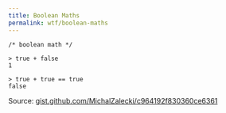 ```yaml
---
title: Boolean Maths
permalink: wtf/boolean-maths
---
```


```
/* boolean math */

> true + false
1

> true + true == true
false
```

Source: [gist.github.com/MichalZalecki/c964192f830360ce6361](https://gist.github.com/MichalZalecki/c964192f830360ce6361#file-wtf-js-L202)
